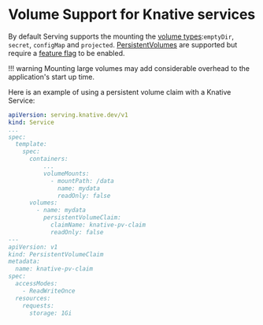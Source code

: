 # Volume Support for Knative services

By default Serving supports the mounting the [volume types](https://kubernetes.io/docs/concepts/storage/volumes):`emptyDir`, `secret`, `configMap` and `projected`. [PersistentVolumes](https://kubernetes.io/docs/concepts/storage/persistent-volumes/) are supported but require a [feature flag](../configuration/feature-flags.md) to be enabled.

!!! warning
    Mounting large volumes may add considerable overhead to the application's start up time.


Here is an example of using a persistent volume claim with a Knative Service:

```yaml
apiVersion: serving.knative.dev/v1
kind: Service
...
spec:
  template:
    spec:
      containers:
          ...
          volumeMounts:
            - mountPath: /data
              name: mydata
              readOnly: false
      volumes:
        - name: mydata
          persistentVolumeClaim:
            claimName: knative-pv-claim
            readOnly: false
---
apiVersion: v1
kind: PersistentVolumeClaim
metadata:
  name: knative-pv-claim
spec:
  accessModes:
    - ReadWriteOnce
  resources:
    requests:
      storage: 1Gi
```

